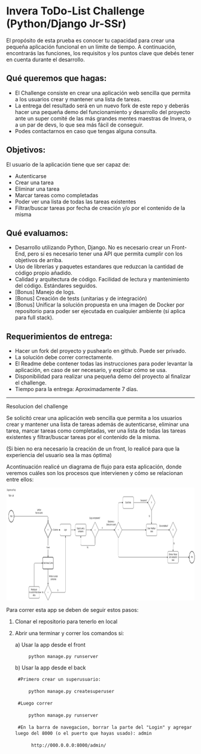 # Invera ToDo-List Challenge (Python/Django Jr-SSr)

El propósito de esta prueba es conocer tu capacidad para crear una pequeña aplicación funcional en un límite de tiempo. A continuación, encontrarás las funciones, los requisitos y los puntos clave que debés tener en cuenta durante el desarrollo.

## Qué queremos que hagas:

- El Challenge consiste en crear una aplicación web sencilla que permita a los usuarios crear y mantener una lista de tareas.
- La entrega del resultado será en un nuevo fork de este repo y deberás hacer una pequeña demo del funcionamiento y desarrollo del proyecto ante un super comité de las más grandes mentes maestras de Invera, o a un par de devs, lo que sea más fácil de conseguir.
- Podes contactarnos en caso que tengas alguna consulta.

## Objetivos:

El usuario de la aplicación tiene que ser capaz de:

- Autenticarse
- Crear una tarea
- Eliminar una tarea
- Marcar tareas como completadas
- Poder ver una lista de todas las tareas existentes
- Filtrar/buscar tareas por fecha de creación y/o por el contenido de la misma

## Qué evaluamos:

- Desarrollo utilizando Python, Django. No es necesario crear un Front-End, pero sí es necesario tener una API que permita cumplir con los objetivos de arriba.
- Uso de librerías y paquetes estandares que reduzcan la cantidad de código propio añadido.
- Calidad y arquitectura de código. Facilidad de lectura y mantenimiento del código. Estándares seguidos.
- [Bonus] Manejo de logs.
- [Bonus] Creación de tests (unitarias y de integración)
- [Bonus] Unificar la solución propuesta en una imagen de Docker por repositorio para poder ser ejecutada en cualquier ambiente (si aplica para full stack).

## Requerimientos de entrega:

- Hacer un fork del proyecto y pushearlo en github. Puede ser privado.
- La solución debe correr correctamente.
- El Readme debe contener todas las instrucciones para poder levantar la aplicación, en caso de ser necesario, y explicar cómo se usa.
- Disponibilidad para realizar una pequeña demo del proyecto al finalizar el challenge.
- Tiempo para la entrega: Aproximadamente 7 días.


-------------------------------------------------------------------------------------------------------------------------------------------------

Resolucion del challenge 

Se solicitó crear una aplicación web sencilla que permita a los usuarios crear y mantener una lista de tareas además de autenticarse, eliminar una tarea, marcar tareas como completadas, ver una lista de todas las tareas existentes y filtrar/buscar tareas por el contenido de la misma.

(Si bien no era necesario la creación de un front, lo realicé para que la experiencia del usuario sea la mas óptima)

Acontinuación realicé un diagrama de flujo para esta aplicación, donde veremos cuáles son los procesos que intervienen y cómo se relacionan entre ellos:


<img src="./ToDo_List.png"  height="300">


Para correr esta app se deben de seguir estos pasos:

1) Clonar el repositorio para tenerlo en local
2) Abrir una terminar y correr los comandos si:

    a) Usar la app desde el front

            python manage.py runserver 

    b) Usar la app desde el back 

        #Primero crear un superusuario:

            python manage.py createsuperuser

        #Luego correr 

            python manage.py runserver 

        #En la barra de navegacion, borrar la parte del "Login" y agregar luego del 8000 (o el puerto que hayas usado): admin 

             http://000.0.0.0:8000/admin/

